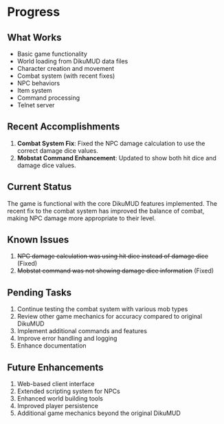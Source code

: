 # Progress

## What Works
- Basic game functionality
- World loading from DikuMUD data files
- Character creation and movement
- Combat system (with recent fixes)
- NPC behaviors
- Item system
- Command processing
- Telnet server

## Recent Accomplishments
1. **Combat System Fix**: Fixed the NPC damage calculation to use the correct damage dice values.
2. **Mobstat Command Enhancement**: Updated to show both hit dice and damage dice values.

## Current Status
The game is functional with the core DikuMUD features implemented. The recent fix to the combat system has improved the balance of combat, making NPC damage more appropriate to their level.

## Known Issues
1. ~~NPC damage calculation was using hit dice instead of damage dice~~ (Fixed)
2. ~~Mobstat command was not showing damage dice information~~ (Fixed)

## Pending Tasks
1. Continue testing the combat system with various mob types
2. Review other game mechanics for accuracy compared to original DikuMUD
3. Implement additional commands and features
4. Improve error handling and logging
5. Enhance documentation

## Future Enhancements
1. Web-based client interface
2. Extended scripting system for NPCs
3. Enhanced world building tools
4. Improved player persistence
5. Additional game mechanics beyond the original DikuMUD